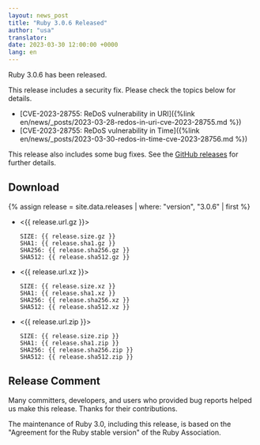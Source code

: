 ```yaml
---
layout: news_post
title: "Ruby 3.0.6 Released"
author: "usa"
translator:
date: 2023-03-30 12:00:00 +0000
lang: en
---
```


Ruby 3.0.6 has been released.

This release includes a security fix.
Please check the topics below for details.

* [CVE-2023-28755: ReDoS vulnerability in URI]({%link en/news/_posts/2023-03-28-redos-in-uri-cve-2023-28755.md %})
* [CVE-2023-28755: ReDoS vulnerability in Time]({%link en/news/_posts/2023-03-30-redos-in-time-cve-2023-28756.md %})

This release also includes some bug fixes.
See the [GitHub releases](https://github.com/ruby/ruby/releases/tag/v3_0_6) for further details.

## Download

{% assign release = site.data.releases | where: "version", "3.0.6" | first %}

* <{{ release.url.gz }}>

      SIZE: {{ release.size.gz }}
      SHA1: {{ release.sha1.gz }}
      SHA256: {{ release.sha256.gz }}
      SHA512: {{ release.sha512.gz }}

* <{{ release.url.xz }}>

      SIZE: {{ release.size.xz }}
      SHA1: {{ release.sha1.xz }}
      SHA256: {{ release.sha256.xz }}
      SHA512: {{ release.sha512.xz }}

* <{{ release.url.zip }}>

      SIZE: {{ release.size.zip }}
      SHA1: {{ release.sha1.zip }}
      SHA256: {{ release.sha256.zip }}
      SHA512: {{ release.sha512.zip }}

## Release Comment

Many committers, developers, and users who provided bug reports helped us make this release.
Thanks for their contributions.

The maintenance of Ruby 3.0, including this release, is based on the "Agreement for the Ruby stable version" of the Ruby Association.
